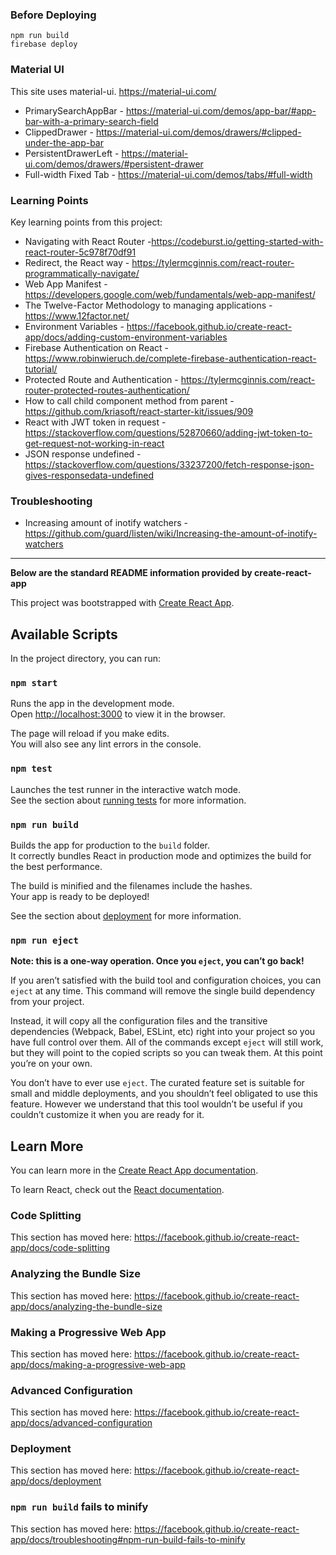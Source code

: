 ### Before Deploying

```
npm run build
firebase deploy
```

### Material UI

This site uses material-ui. https://material-ui.com/
- PrimarySearchAppBar - https://material-ui.com/demos/app-bar/#app-bar-with-a-primary-search-field
- ClippedDrawer - https://material-ui.com/demos/drawers/#clipped-under-the-app-bar
- PersistentDrawerLeft - https://material-ui.com/demos/drawers/#persistent-drawer
- Full-width Fixed Tab - https://material-ui.com/demos/tabs/#full-width

### Learning Points

Key learning points from this project:
- Navigating with React Router -https://codeburst.io/getting-started-with-react-router-5c978f70df91
- Redirect, the React way - https://tylermcginnis.com/react-router-programmatically-navigate/
- Web App Manifest - https://developers.google.com/web/fundamentals/web-app-manifest/
- The Twelve-Factor Methodology to managing applications - https://www.12factor.net/
- Environment Variables - https://facebook.github.io/create-react-app/docs/adding-custom-environment-variables
- Firebase Authentication on React - https://www.robinwieruch.de/complete-firebase-authentication-react-tutorial/
- Protected Route and Authentication - https://tylermcginnis.com/react-router-protected-routes-authentication/
- How to call child component method from parent - https://github.com/kriasoft/react-starter-kit/issues/909
- React with JWT token in request - https://stackoverflow.com/questions/52870660/adding-jwt-token-to-get-request-not-working-in-react
- JSON response undefined - https://stackoverflow.com/questions/33237200/fetch-response-json-gives-responsedata-undefined

### Troubleshooting

- Increasing amount of inotify watchers - https://github.com/guard/listen/wiki/Increasing-the-amount-of-inotify-watchers

---

**Below are the standard README information provided by create-react-app**

This project was bootstrapped with [Create React App](https://github.com/facebook/create-react-app).

## Available Scripts

In the project directory, you can run:

### `npm start`

Runs the app in the development mode.<br>
Open [http://localhost:3000](http://localhost:3000) to view it in the browser.

The page will reload if you make edits.<br>
You will also see any lint errors in the console.

### `npm test`

Launches the test runner in the interactive watch mode.<br>
See the section about [running tests](https://facebook.github.io/create-react-app/docs/running-tests) for more information.

### `npm run build`

Builds the app for production to the `build` folder.<br>
It correctly bundles React in production mode and optimizes the build for the best performance.

The build is minified and the filenames include the hashes.<br>
Your app is ready to be deployed!

See the section about [deployment](https://facebook.github.io/create-react-app/docs/deployment) for more information.

### `npm run eject`

**Note: this is a one-way operation. Once you `eject`, you can’t go back!**

If you aren’t satisfied with the build tool and configuration choices, you can `eject` at any time. This command will remove the single build dependency from your project.

Instead, it will copy all the configuration files and the transitive dependencies (Webpack, Babel, ESLint, etc) right into your project so you have full control over them. All of the commands except `eject` will still work, but they will point to the copied scripts so you can tweak them. At this point you’re on your own.

You don’t have to ever use `eject`. The curated feature set is suitable for small and middle deployments, and you shouldn’t feel obligated to use this feature. However we understand that this tool wouldn’t be useful if you couldn’t customize it when you are ready for it.

## Learn More

You can learn more in the [Create React App documentation](https://facebook.github.io/create-react-app/docs/getting-started).

To learn React, check out the [React documentation](https://reactjs.org/).

### Code Splitting

This section has moved here: https://facebook.github.io/create-react-app/docs/code-splitting

### Analyzing the Bundle Size

This section has moved here: https://facebook.github.io/create-react-app/docs/analyzing-the-bundle-size

### Making a Progressive Web App

This section has moved here: https://facebook.github.io/create-react-app/docs/making-a-progressive-web-app

### Advanced Configuration

This section has moved here: https://facebook.github.io/create-react-app/docs/advanced-configuration

### Deployment

This section has moved here: https://facebook.github.io/create-react-app/docs/deployment

### `npm run build` fails to minify

This section has moved here: https://facebook.github.io/create-react-app/docs/troubleshooting#npm-run-build-fails-to-minify
